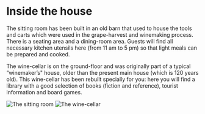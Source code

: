 # Inside the house

The sitting room has been built in an old barn that used to house the tools and carts which were used in the grape-harvest and winemaking process. There is a seating area and a dining-room area. Guests will find all necessary kitchen utensils here (from 11 am to 5 pm) so that light meals can be prepared and cooked.

The wine-cellar is on the ground-floor and was originally part of a typical “winemaker’s" house, older than the present main house (which is 120 years old). 
This wine-cellar has been rebuilt specially for you: here you will find a library with a good selection of books (fiction and reference), tourist information and board games.

![The sitting room](/images/interieur.jpg)
![The wine-cellar](/images/interieur-detail.jpg)